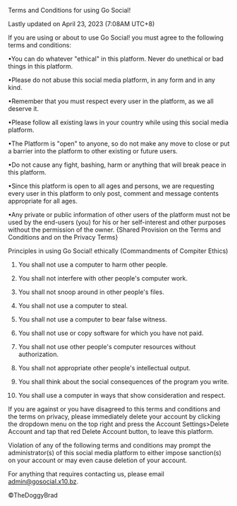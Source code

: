 Terms and Conditions for using Go Social!

Lastly updated on April 23, 2023 (7:08AM UTC+8)

 

If you are using or about to use Go Social! you must agree to the following terms and conditions:

•You can do whatever "ethical" in this platform. Never do unethical or bad things in this platform.

•Please do not abuse this social media platform, in any form and in any kind.

•Remember that you must respect every user in the platform, as we all deserve it.

•Please follow all existing laws in your country while using this social media platform.

•The Platform is "open" to anyone, so do not make any move to close or put a barrier into the platform to other existing or future users.

•Do not cause any fight, bashing, harm or anything that will break peace in this platform.

•Since this platform is open to all ages and persons, we are requesting every user in this platform to only post, comment and message contents appropriate for all ages.

•Any private or public information of other users of the platform must not be used by the end-users (you) for his or her self-interest and other purposes without the permission of the owner. {Shared Provision on the Terms and Conditions and on the Privacy Terms}

 

 

Principles in using Go Social! ethically (Commandments of Compiter Ethics)

1) You shall not use a computer to harm other people.

2) You shall not interfere with other people's computer work.

3) You shall not snoop around in other people's files.

4) You shall not use a computer to steal.

5) You shall not use a computer to bear false witness.

6) You shall not use or copy software for which you have not paid.

7) You shall not use other people's computer resources without authorization.

8) You shall not appropriate other people's intellectual output.

9) You shall think about the social consequences of the program you write.

10) You shall use a computer in ways that show consideration and respect.

 

If you are against or you have disagreed to this terms and conditions and the terms on privacy, please immediately delete your account by clicking the dropdown menu on the top right and press the Account Settings>Delete Account and tap that red Delete Account button, to leave this platform.

Violation of any of the following terms and conditions may prompt the administrator(s) of this social media platform to either impose sanction(s) on your account or may even cause deletion of your account.

For anything that requires contacting us, please email admin@gosocial.x10.bz.

 

 

©TheDoggyBrad
